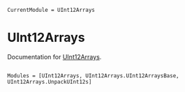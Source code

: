 ```@meta
CurrentModule = UInt12Arrays
```

# UInt12Arrays

Documentation for [UInt12Arrays](https://github.com/mkitti/UInt12Arrays.jl).

```@index
```

```@autodocs
Modules = [UInt12Arrays, UInt12Arrays.UInt12ArraysBase, UInt12Arrays.UnpackUInt12s]
```
